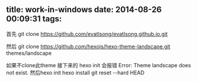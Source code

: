 title: work-in-windows
date: 2014-08-26 00:09:31
tags:
---
首先 git clone https://github.com/evatlsong/evatlsong.github.io.git

然后 git clone https://github.com/hexojs/hexo-theme-landscape.git themes/landscape

如果不clone此theme 接下来的 hexo init 会报错 Error: Theme landscape does not exist.
然后hexo init
hexo install
git reset --hard HEAD
